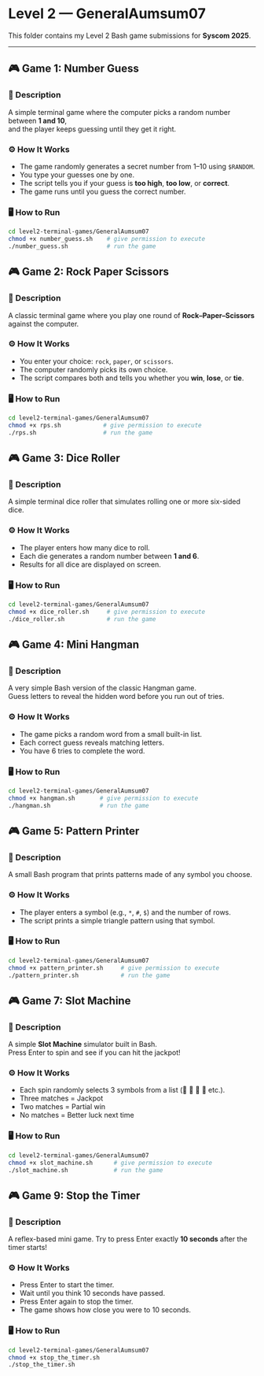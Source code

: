 # Level 2 — GeneralAumsum07

This folder contains my Level 2 Bash game submissions for **Syscom 2025**.

---

## 🎮 Game 1: Number Guess

### 📘 Description
A simple terminal game where the computer picks a random number between **1 and 10**,  
and the player keeps guessing until they get it right.

### ⚙️ How It Works
- The game randomly generates a secret number from 1–10 using `$RANDOM`.
- You type your guesses one by one.
- The script tells you if your guess is **too high**, **too low**, or **correct**.
- The game runs until you guess the correct number.

### 🖥️ How to Run
```bash
cd level2-terminal-games/GeneralAumsum07
chmod +x number_guess.sh    # give permission to execute
./number_guess.sh           # run the game
```

## 🎮 Game 2: Rock Paper Scissors

### 📘 Description
A classic terminal game where you play one round of **Rock–Paper–Scissors** against the computer.

### ⚙️ How It Works
- You enter your choice: `rock`, `paper`, or `scissors`.
- The computer randomly picks its own choice.
- The script compares both and tells you whether you **win**, **lose**, or **tie**.

### 🖥️ How to Run
```bash
cd level2-terminal-games/GeneralAumsum07
chmod +x rps.sh            # give permission to execute
./rps.sh                   # run the game
```
## 🎮 Game 3: Dice Roller

### 📘 Description
A simple terminal dice roller that simulates rolling one or more six-sided dice.

### ⚙️ How It Works
- The player enters how many dice to roll.
- Each die generates a random number between **1 and 6**.
- Results for all dice are displayed on screen.

### 🖥️ How to Run
```bash
cd level2-terminal-games/GeneralAumsum07
chmod +x dice_roller.sh     # give permission to execute
./dice_roller.sh            # run the game
```
## 🎮 Game 4: Mini Hangman

### 📘 Description
A very simple Bash version of the classic Hangman game.  
Guess letters to reveal the hidden word before you run out of tries.

### ⚙️ How It Works
- The game picks a random word from a small built-in list.  
- Each correct guess reveals matching letters.  
- You have 6 tries to complete the word.

### 🖥️ How to Run
```bash
cd level2-terminal-games/GeneralAumsum07
chmod +x hangman.sh       # give permission to execute
./hangman.sh              # run the game
```
## 🎮 Game 5: Pattern Printer

### 📘 Description
A small Bash program that prints patterns made of any symbol you choose.

### ⚙️ How It Works
- The player enters a symbol (e.g., `*`, `#`, `$`) and the number of rows.
- The script prints a simple triangle pattern using that symbol.

### 🖥️ How to Run
```bash
cd level2-terminal-games/GeneralAumsum07
chmod +x pattern_printer.sh     # give permission to execute
./pattern_printer.sh            # run the game
```
## 🎮 Game 7: Slot Machine

### 📘 Description
A simple **Slot Machine** simulator built in Bash.  
Press Enter to spin and see if you can hit the jackpot!

### ⚙️ How It Works
- Each spin randomly selects 3 symbols from a list (🍒 🍋 🍇 💎 etc.).  
- Three matches = Jackpot 
- Two matches = Partial win
- No matches = Better luck next time

### 🖥️ How to Run
```bash
cd level2-terminal-games/GeneralAumsum07
chmod +x slot_machine.sh      # give permission to execute
./slot_machine.sh             # run the game
```
## 🎮 Game 9: Stop the Timer

### 📘 Description
A reflex-based mini game. Try to press Enter exactly **10 seconds** after the timer starts!

### ⚙️ How It Works
- Press Enter to start the timer.  
- Wait until you think 10 seconds have passed.  
- Press Enter again to stop the timer.  
- The game shows how close you were to 10 seconds.

### 🖥️ How to Run
```bash
cd level2-terminal-games/GeneralAumsum07
chmod +x stop_the_timer.sh
./stop_the_timer.sh
```
